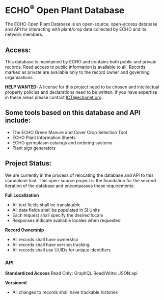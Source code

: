 ECHO<sup>®</sup> Open Plant Database
========================

The ECHO Open Plant Database is an open-source, open-access database and API for interacting with plant/crop data collected by ECHO and its network members.

Access:
-------
This database is maintained by ECHO and contains both public and private records. Read access to public information is available to all. Records marked as private are available only to the record owner and governing organizations.

**HELP WANTED:** A license for this project need to be chosen and intellectual property policies and declarations need to be written. If you have expertise in these areas please contact ICT@echonet.org.


Some tools based on this database and API include:
--------------------------------------------------
- The ECHO Green Manure and Cover Crop Selection Tool
- ECHO Plant Information Sheets
- ECHO germplasm catalogs and ordering systems
- Plant sign generators


Project Status:
---------------
We are currently in the process of relocating the database and API to this standalone tool. This open-source project is the foundation for the second iteration of the database and encompasses these requirements:

**Full Localization**
- All text fields shall be translatable
- All data fields shall be populated in SI Units
- Each request shall specify the desired locale
- Responses indicate available locales when requested

**Record Ownership**
- All records shall have ownership
- All records shall have version tracking
- All records shall use UUIDs for unique identifiers

### API

**Standardized Access**
Read Only: GraphQL
Read/Write: JSON:api

**Versioned**
- All changes to records shall have trackable histories

